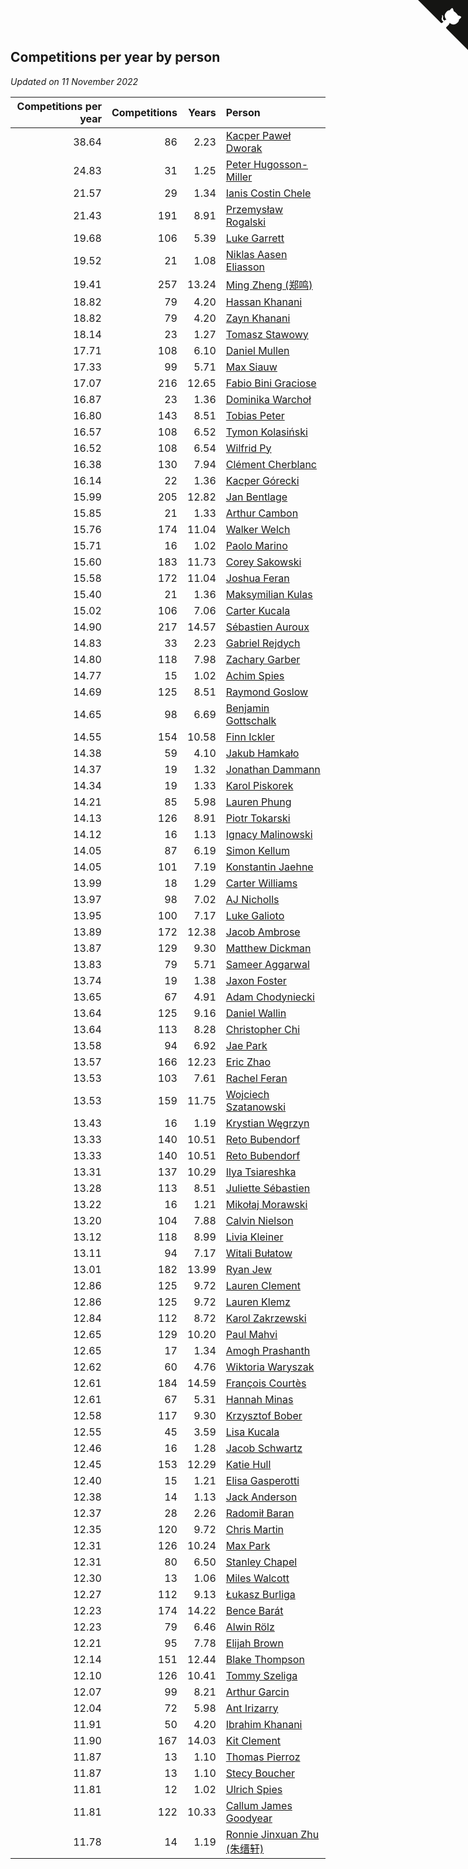 ## Competitions per year by person

*Updated on 11 November 2022*

| Competitions per year | Competitions | Years | Person |
| ---: | ---: | ---: | :--- |
| 38.64 | 86 | 2.23 | [Kacper Paweł Dworak](https://www.worldcubeassociation.org/persons/2020DWOR01) |
| 24.83 | 31 | 1.25 | [Peter Hugosson-Miller](https://www.worldcubeassociation.org/persons/2021HUGO01) |
| 21.57 | 29 | 1.34 | [Ianis Costin Chele](https://www.worldcubeassociation.org/persons/2021CHEL01) |
| 21.43 | 191 | 8.91 | [Przemysław Rogalski](https://www.worldcubeassociation.org/persons/2013ROGA02) |
| 19.68 | 106 | 5.39 | [Luke Garrett](https://www.worldcubeassociation.org/persons/2017GARR05) |
| 19.52 | 21 | 1.08 | [Niklas Aasen Eliasson](https://www.worldcubeassociation.org/persons/2021ELIA01) |
| 19.41 | 257 | 13.24 | [Ming Zheng (郑鸣)](https://www.worldcubeassociation.org/persons/2009ZHEN11) |
| 18.82 | 79 | 4.20 | [Hassan Khanani](https://www.worldcubeassociation.org/persons/2018KHAN26) |
| 18.82 | 79 | 4.20 | [Zayn Khanani](https://www.worldcubeassociation.org/persons/2018KHAN28) |
| 18.14 | 23 | 1.27 | [Tomasz Stawowy](https://www.worldcubeassociation.org/persons/2021STAW01) |
| 17.71 | 108 | 6.10 | [Daniel Mullen](https://www.worldcubeassociation.org/persons/2016MULL04) |
| 17.33 | 99 | 5.71 | [Max Siauw](https://www.worldcubeassociation.org/persons/2017SIAU02) |
| 17.07 | 216 | 12.65 | [Fabio Bini Graciose](https://www.worldcubeassociation.org/persons/2010GRAC02) |
| 16.87 | 23 | 1.36 | [Dominika Warchoł](https://www.worldcubeassociation.org/persons/2021WARC01) |
| 16.80 | 143 | 8.51 | [Tobias Peter](https://www.worldcubeassociation.org/persons/2014PETE03) |
| 16.57 | 108 | 6.52 | [Tymon Kolasiński](https://www.worldcubeassociation.org/persons/2016KOLA02) |
| 16.52 | 108 | 6.54 | [Wilfrid Py](https://www.worldcubeassociation.org/persons/2016PYWI01) |
| 16.38 | 130 | 7.94 | [Clément Cherblanc](https://www.worldcubeassociation.org/persons/2014CHER05) |
| 16.14 | 22 | 1.36 | [Kacper Górecki](https://www.worldcubeassociation.org/persons/2021GORE01) |
| 15.99 | 205 | 12.82 | [Jan Bentlage](https://www.worldcubeassociation.org/persons/2010BENT01) |
| 15.85 | 21 | 1.33 | [Arthur Cambon](https://www.worldcubeassociation.org/persons/2021CAMB01) |
| 15.76 | 174 | 11.04 | [Walker Welch](https://www.worldcubeassociation.org/persons/2011WELC01) |
| 15.71 | 16 | 1.02 | [Paolo Marino](https://www.worldcubeassociation.org/persons/2021MARI04) |
| 15.60 | 183 | 11.73 | [Corey Sakowski](https://www.worldcubeassociation.org/persons/2011SAKO01) |
| 15.58 | 172 | 11.04 | [Joshua Feran](https://www.worldcubeassociation.org/persons/2011FERA01) |
| 15.40 | 21 | 1.36 | [Maksymilian Kulas](https://www.worldcubeassociation.org/persons/2021KULA02) |
| 15.02 | 106 | 7.06 | [Carter Kucala](https://www.worldcubeassociation.org/persons/2015KUCA01) |
| 14.90 | 217 | 14.57 | [Sébastien Auroux](https://www.worldcubeassociation.org/persons/2008AURO01) |
| 14.83 | 33 | 2.23 | [Gabriel Rejdych](https://www.worldcubeassociation.org/persons/2020REJD01) |
| 14.80 | 118 | 7.98 | [Zachary Garber](https://www.worldcubeassociation.org/persons/2014GARB01) |
| 14.77 | 15 | 1.02 | [Achim Spies](https://www.worldcubeassociation.org/persons/2021SPIE01) |
| 14.69 | 125 | 8.51 | [Raymond Goslow](https://www.worldcubeassociation.org/persons/2014GOSL01) |
| 14.65 | 98 | 6.69 | [Benjamin Gottschalk](https://www.worldcubeassociation.org/persons/2016GOTT01) |
| 14.55 | 154 | 10.58 | [Finn Ickler](https://www.worldcubeassociation.org/persons/2012ICKL01) |
| 14.38 | 59 | 4.10 | [Jakub Hamkało](https://www.worldcubeassociation.org/persons/2018HAMK01) |
| 14.37 | 19 | 1.32 | [Jonathan Dammann](https://www.worldcubeassociation.org/persons/2021DAMM01) |
| 14.34 | 19 | 1.33 | [Karol Piskorek](https://www.worldcubeassociation.org/persons/2021PISK01) |
| 14.21 | 85 | 5.98 | [Lauren Phung](https://www.worldcubeassociation.org/persons/2016PHUN02) |
| 14.13 | 126 | 8.91 | [Piotr Tokarski](https://www.worldcubeassociation.org/persons/2013TOKA01) |
| 14.12 | 16 | 1.13 | [Ignacy Malinowski](https://www.worldcubeassociation.org/persons/2021MALI02) |
| 14.05 | 87 | 6.19 | [Simon Kellum](https://www.worldcubeassociation.org/persons/2016KELL12) |
| 14.05 | 101 | 7.19 | [Konstantin Jaehne](https://www.worldcubeassociation.org/persons/2015JAEH01) |
| 13.99 | 18 | 1.29 | [Carter Williams](https://www.worldcubeassociation.org/persons/2021WILL06) |
| 13.97 | 98 | 7.02 | [AJ Nicholls](https://www.worldcubeassociation.org/persons/2015NICH04) |
| 13.95 | 100 | 7.17 | [Luke Galioto](https://www.worldcubeassociation.org/persons/2015GALI02) |
| 13.89 | 172 | 12.38 | [Jacob Ambrose](https://www.worldcubeassociation.org/persons/2010AMBR01) |
| 13.87 | 129 | 9.30 | [Matthew Dickman](https://www.worldcubeassociation.org/persons/2013DICK01) |
| 13.83 | 79 | 5.71 | [Sameer Aggarwal](https://www.worldcubeassociation.org/persons/2017AGGA01) |
| 13.74 | 19 | 1.38 | [Jaxon Foster](https://www.worldcubeassociation.org/persons/2021FOST01) |
| 13.65 | 67 | 4.91 | [Adam Chodyniecki](https://www.worldcubeassociation.org/persons/2017CHOD02) |
| 13.64 | 125 | 9.16 | [Daniel Wallin](https://www.worldcubeassociation.org/persons/2013WALL03) |
| 13.64 | 113 | 8.28 | [Christopher Chi](https://www.worldcubeassociation.org/persons/2014CHIC01) |
| 13.58 | 94 | 6.92 | [Jae Park](https://www.worldcubeassociation.org/persons/2015PARK24) |
| 13.57 | 166 | 12.23 | [Eric Zhao](https://www.worldcubeassociation.org/persons/2010ZHAO19) |
| 13.53 | 103 | 7.61 | [Rachel Feran](https://www.worldcubeassociation.org/persons/2015FERA01) |
| 13.53 | 159 | 11.75 | [Wojciech Szatanowski](https://www.worldcubeassociation.org/persons/2011SZAT01) |
| 13.43 | 16 | 1.19 | [Krystian Węgrzyn](https://www.worldcubeassociation.org/persons/2021WEGR01) |
| 13.33 | 140 | 10.51 | [Reto Bubendorf](https://www.worldcubeassociation.org/persons/2012BUBE01) |
| 13.33 | 140 | 10.51 | [Reto Bubendorf](https://www.worldcubeassociation.org/persons/2012BUBE01) |
| 13.31 | 137 | 10.29 | [Ilya Tsiareshka](https://www.worldcubeassociation.org/persons/2012TERE01) |
| 13.28 | 113 | 8.51 | [Juliette Sébastien](https://www.worldcubeassociation.org/persons/2014SEBA01) |
| 13.22 | 16 | 1.21 | [Mikołaj Morawski](https://www.worldcubeassociation.org/persons/2021MORA01) |
| 13.20 | 104 | 7.88 | [Calvin Nielson](https://www.worldcubeassociation.org/persons/2014NIEL03) |
| 13.12 | 118 | 8.99 | [Livia Kleiner](https://www.worldcubeassociation.org/persons/2013KLEI03) |
| 13.11 | 94 | 7.17 | [Witali Bułatow](https://www.worldcubeassociation.org/persons/2015BUAT01) |
| 13.01 | 182 | 13.99 | [Ryan Jew](https://www.worldcubeassociation.org/persons/2008JEWR01) |
| 12.86 | 125 | 9.72 | [Lauren Clement](https://www.worldcubeassociation.org/persons/2013KLEM01) |
| 12.86 | 125 | 9.72 | [Lauren Klemz](https://www.worldcubeassociation.org/persons/2013KLEM01) |
| 12.84 | 112 | 8.72 | [Karol Zakrzewski](https://www.worldcubeassociation.org/persons/2014ZAKR01) |
| 12.65 | 129 | 10.20 | [Paul Mahvi](https://www.worldcubeassociation.org/persons/2012MAHV01) |
| 12.65 | 17 | 1.34 | [Amogh Prashanth](https://www.worldcubeassociation.org/persons/2021PRAS01) |
| 12.62 | 60 | 4.76 | [Wiktoria Waryszak](https://www.worldcubeassociation.org/persons/2018WARY01) |
| 12.61 | 184 | 14.59 | [François Courtès](https://www.worldcubeassociation.org/persons/2008COUR01) |
| 12.61 | 67 | 5.31 | [Hannah Minas](https://www.worldcubeassociation.org/persons/2017MINA04) |
| 12.58 | 117 | 9.30 | [Krzysztof Bober](https://www.worldcubeassociation.org/persons/2013BOBE01) |
| 12.55 | 45 | 3.59 | [Lisa Kucala](https://www.worldcubeassociation.org/persons/2019KUCA01) |
| 12.46 | 16 | 1.28 | [Jacob Schwartz](https://www.worldcubeassociation.org/persons/2021SCHW01) |
| 12.45 | 153 | 12.29 | [Katie Hull](https://www.worldcubeassociation.org/persons/2010HULL01) |
| 12.40 | 15 | 1.21 | [Elisa Gasperotti](https://www.worldcubeassociation.org/persons/2021GASP01) |
| 12.38 | 14 | 1.13 | [Jack Anderson](https://www.worldcubeassociation.org/persons/2021ANDE05) |
| 12.37 | 28 | 2.26 | [Radomił Baran](https://www.worldcubeassociation.org/persons/2020BARA02) |
| 12.35 | 120 | 9.72 | [Chris Martin](https://www.worldcubeassociation.org/persons/2013MART03) |
| 12.31 | 126 | 10.24 | [Max Park](https://www.worldcubeassociation.org/persons/2012PARK03) |
| 12.31 | 80 | 6.50 | [Stanley Chapel](https://www.worldcubeassociation.org/persons/2016CHAP04) |
| 12.30 | 13 | 1.06 | [Miles Walcott](https://www.worldcubeassociation.org/persons/2021WALC02) |
| 12.27 | 112 | 9.13 | [Łukasz Burliga](https://www.worldcubeassociation.org/persons/2013BURL01) |
| 12.23 | 174 | 14.22 | [Bence Barát](https://www.worldcubeassociation.org/persons/2008BARA01) |
| 12.23 | 79 | 6.46 | [Alwin Rölz](https://www.worldcubeassociation.org/persons/2016ROLZ01) |
| 12.21 | 95 | 7.78 | [Elijah Brown](https://www.worldcubeassociation.org/persons/2015BROW03) |
| 12.14 | 151 | 12.44 | [Blake Thompson](https://www.worldcubeassociation.org/persons/2010THOM03) |
| 12.10 | 126 | 10.41 | [Tommy Szeliga](https://www.worldcubeassociation.org/persons/2012SZEL01) |
| 12.07 | 99 | 8.21 | [Arthur Garcin](https://www.worldcubeassociation.org/persons/2014GARC27) |
| 12.04 | 72 | 5.98 | [Ant Irizarry](https://www.worldcubeassociation.org/persons/2016IRIZ02) |
| 11.91 | 50 | 4.20 | [Ibrahim Khanani](https://www.worldcubeassociation.org/persons/2018KHAN27) |
| 11.90 | 167 | 14.03 | [Kit Clement](https://www.worldcubeassociation.org/persons/2008CLEM01) |
| 11.87 | 13 | 1.10 | [Thomas Pierroz](https://www.worldcubeassociation.org/persons/2021PIER01) |
| 11.87 | 13 | 1.10 | [Stecy Boucher](https://www.worldcubeassociation.org/persons/2021BOUC01) |
| 11.81 | 12 | 1.02 | [Ulrich Spies](https://www.worldcubeassociation.org/persons/2021SPIE02) |
| 11.81 | 122 | 10.33 | [Callum James Goodyear](https://www.worldcubeassociation.org/persons/2012GOOD02) |
| 11.78 | 14 | 1.19 | [Ronnie Jinxuan Zhu (朱缙轩)](https://www.worldcubeassociation.org/persons/2021ZHUR03) |


<a href="https://github.com/jonatanklosko/wca_statistics" class="github-corner" aria-label="View source on Github"><svg width="80" height="80" viewBox="0 0 250 250" style="fill:#151513; color:#fff; position: absolute; top: 0; border: 0; right: 0;" aria-hidden="true"><path d="M0,0 L115,115 L130,115 L142,142 L250,250 L250,0 Z"></path><path d="M128.3,109.0 C113.8,99.7 119.0,89.6 119.0,89.6 C122.0,82.7 120.5,78.6 120.5,78.6 C119.2,72.0 123.4,76.3 123.4,76.3 C127.3,80.9 125.5,87.3 125.5,87.3 C122.9,97.6 130.6,101.9 134.4,103.2" fill="currentColor" style="transform-origin: 130px 106px;" class="octo-arm"></path><path d="M115.0,115.0 C114.9,115.1 118.7,116.5 119.8,115.4 L133.7,101.6 C136.9,99.2 139.9,98.4 142.2,98.6 C133.8,88.0 127.5,74.4 143.8,58.0 C148.5,53.4 154.0,51.2 159.7,51.0 C160.3,49.4 163.2,43.6 171.4,40.1 C171.4,40.1 176.1,42.5 178.8,56.2 C183.1,58.6 187.2,61.8 190.9,65.4 C194.5,69.0 197.7,73.2 200.1,77.6 C213.8,80.2 216.3,84.9 216.3,84.9 C212.7,93.1 206.9,96.0 205.4,96.6 C205.1,102.4 203.0,107.8 198.3,112.5 C181.9,128.9 168.3,122.5 157.7,114.1 C157.9,116.9 156.7,120.9 152.7,124.9 L141.0,136.5 C139.8,137.7 141.6,141.9 141.8,141.8 Z" fill="currentColor" class="octo-body"></path></svg></a><style>.github-corner:hover .octo-arm{animation:octocat-wave 560ms ease-in-out}@keyframes octocat-wave{0%,100%{transform:rotate(0)}20%,60%{transform:rotate(-25deg)}40%,80%{transform:rotate(10deg)}}@media (max-width:500px){.github-corner:hover .octo-arm{animation:none}.github-corner .octo-arm{animation:octocat-wave 560ms ease-in-out}}</style>
